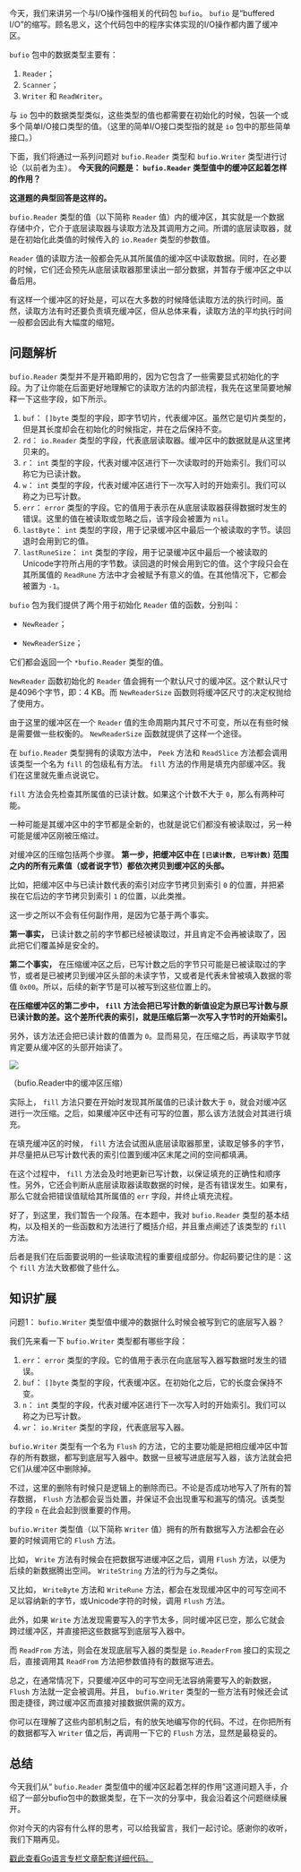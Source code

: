 今天，我们来讲另一个与I/O操作强相关的代码包 `bufio`。 `bufio` 是“buffered I/O”的缩写。顾名思义，这个代码包中的程序实体实现的I/O操作都内置了缓冲区。

`bufio` 包中的数据类型主要有：

1. `Reader`；
2. `Scanner`；
3. `Writer` 和 `ReadWriter`。

与 `io` 包中的数据类型类似，这些类型的值也都需要在初始化的时候，包装一个或多个简单I/O接口类型的值。（这里的简单I/O接口类型指的就是 `io` 包中的那些简单接口。）

下面，我们将通过一系列问题对 `bufio.Reader` 类型和 `bufio.Writer` 类型进行讨论（以前者为主）。 **今天我的问题是： `bufio.Reader` 类型值中的缓冲区起着怎样的作用？**

**这道题的典型回答是这样的。**

`bufio.Reader` 类型的值（以下简称 `Reader` 值）内的缓冲区，其实就是一个数据存储中介，它介于底层读取器与读取方法及其调用方之间。所谓的底层读取器，就是在初始化此类值的时候传入的 `io.Reader` 类型的参数值。

`Reader` 值的读取方法一般都会先从其所属值的缓冲区中读取数据。同时，在必要的时候，它们还会预先从底层读取器那里读出一部分数据，并暂存于缓冲区之中以备后用。

有这样一个缓冲区的好处是，可以在大多数的时候降低读取方法的执行时间。虽然，读取方法有时还要负责填充缓冲区，但从总体来看，读取方法的平均执行时间一般都会因此有大幅度的缩短。

## 问题解析

`bufio.Reader` 类型并不是开箱即用的，因为它包含了一些需要显式初始化的字段。为了让你能在后面更好地理解它的读取方法的内部流程，我先在这里简要地解释一下这些字段，如下所示。

1. `buf`： `[]byte` 类型的字段，即字节切片，代表缓冲区。虽然它是切片类型的，但是其长度却会在初始化的时候指定，并在之后保持不变。
2. `rd`： `io.Reader` 类型的字段，代表底层读取器。缓冲区中的数据就是从这里拷贝来的。
3. `r`： `int` 类型的字段，代表对缓冲区进行下一次读取时的开始索引。我们可以称它为已读计数。
4. `w`： `int` 类型的字段，代表对缓冲区进行下一次写入时的开始索引。我们可以称之为已写计数。
5. `err`： `error` 类型的字段。它的值用于表示在从底层读取器获得数据时发生的错误。这里的值在被读取或忽略之后，该字段会被置为 `nil`。
6. `lastByte`： `int` 类型的字段，用于记录缓冲区中最后一个被读取的字节。读回退时会用到它的值。
7. `lastRuneSize`： `int` 类型的字段，用于记录缓冲区中最后一个被读取的Unicode字符所占用的字节数。读回退的时候会用到它的值。这个字段只会在其所属值的 `ReadRune` 方法中才会被赋予有意义的值。在其他情况下，它都会被置为 `-1`。

`bufio` 包为我们提供了两个用于初始化 `Reader` 值的函数，分别叫：

- `NewReader`；

- `NewReaderSize`；


它们都会返回一个 `*bufio.Reader` 类型的值。

`NewReader` 函数初始化的 `Reader` 值会拥有一个默认尺寸的缓冲区。这个默认尺寸是4096个字节，即：4 KB。而 `NewReaderSize` 函数则将缓冲区尺寸的决定权抛给了使用方。

由于这里的缓冲区在一个 `Reader` 值的生命周期内其尺寸不可变，所以在有些时候是需要做一些权衡的。 `NewReaderSize` 函数就提供了这样一个途径。

在 `bufio.Reader` 类型拥有的读取方法中， `Peek` 方法和 `ReadSlice` 方法都会调用该类型一个名为 `fill` 的包级私有方法。 `fill` 方法的作用是填充内部缓冲区。我们在这里就先重点说说它。

`fill` 方法会先检查其所属值的已读计数。如果这个计数不大于 `0`，那么有两种可能。

一种可能是其缓冲区中的字节都是全新的，也就是说它们都没有被读取过，另一种可能是缓冲区刚被压缩过。

对缓冲区的压缩包括两个步骤。 **第一步，把缓冲区中在 `[已读计数, 已写计数)` 范围之内的所有元素值（或者说字节）都依次拷贝到缓冲区的头部。**

比如，把缓冲区中与已读计数代表的索引对应字节拷贝到索引 `0` 的位置，并把紧挨在它后边的字节拷贝到索引 `1` 的位置，以此类推。

这一步之所以不会有任何副作用，是因为它基于两个事实。

**第一事实，** 已读计数之前的字节都已经被读取过，并且肯定不会再被读取了，因此把它们覆盖掉是安全的。

**第二个事实，** 在压缩缓冲区之后，已写计数之后的字节只可能是已被读取过的字节，或者是已被拷贝到缓冲区头部的未读字节，又或者是代表未曾被填入数据的零值 `0x00`。所以，后续的新字节是可以被写到这些位置上的。

**在压缩缓冲区的第二步中， `fill` 方法会把已写计数的新值设定为原已写计数与原已读计数的差。这个差所代表的索引，就是压缩后第一次写入字节时的开始索引。**

另外，该方法还会把已读计数的值置为 `0`。显而易见，在压缩之后，再读取字节就肯定要从缓冲区的头部开始读了。

![](https://static001.geekbang.org/resource/image/68/84/687b56d4137ea4d01e0b20d259f91284.png?wh=1920*934)

（bufio.Reader中的缓冲区压缩）

实际上， `fill` 方法只要在开始时发现其所属值的已读计数大于 `0`，就会对缓冲区进行一次压缩。之后，如果缓冲区中还有可写的位置，那么该方法就会对其进行填充。

在填充缓冲区的时候， `fill` 方法会试图从底层读取器那里，读取足够多的字节，并尽量把从已写计数代表的索引位置到缓冲区末尾之间的空间都填满。

在这个过程中， `fill` 方法会及时地更新已写计数，以保证填充的正确性和顺序性。另外，它还会判断从底层读取器读取数据的时候，是否有错误发生。如果有，那么它就会把错误值赋给其所属值的 `err` 字段，并终止填充流程。

好了，到这里，我们暂告一个段落。在本题中，我对 `bufio.Reader` 类型的基本结构，以及相关的一些函数和方法进行了概括介绍，并且重点阐述了该类型的 `fill` 方法。

后者是我们在后面要说明的一些读取流程的重要组成部分。你起码要记住的是：这个 `fill` 方法大致都做了些什么。

## 知识扩展

问题1： `bufio.Writer` 类型值中缓冲的数据什么时候会被写到它的底层写入器？

我们先来看一下 `bufio.Writer` 类型都有哪些字段：

1. `err`： `error` 类型的字段。它的值用于表示在向底层写入器写数据时发生的错误。
2. `buf`： `[]byte` 类型的字段，代表缓冲区。在初始化之后，它的长度会保持不变。
3. `n`： `int` 类型的字段，代表对缓冲区进行下一次写入时的开始索引。我们可以称之为已写计数。
4. `wr`： `io.Writer` 类型的字段，代表底层写入器。

`bufio.Writer` 类型有一个名为 `Flush` 的方法，它的主要功能是把相应缓冲区中暂存的所有数据，都写到底层写入器中。数据一旦被写进底层写入器，该方法就会把它们从缓冲区中删除掉。

不过，这里的删除有时候只是逻辑上的删除而已。不论是否成功地写入了所有的暂存数据， `Flush` 方法都会妥当处置，并保证不会出现重写和漏写的情况。该类型的字段 `n` 在此会起到很重要的作用。

`bufio.Writer` 类型值（以下简称 `Writer` 值）拥有的所有数据写入方法都会在必要的时候调用它的 `Flush` 方法。

比如， `Write` 方法有时候会在把数据写进缓冲区之后，调用 `Flush` 方法，以便为后续的新数据腾出空间。 `WriteString` 方法的行为与之类似。

又比如， `WriteByte` 方法和 `WriteRune` 方法，都会在发现缓冲区中的可写空间不足以容纳新的字节，或Unicode字符的时候，调用 `Flush` 方法。

此外，如果 `Write` 方法发现需要写入的字节太多，同时缓冲区已空，那么它就会跨过缓冲区，并直接把这些数据写到底层写入器中。

而 `ReadFrom` 方法，则会在发现底层写入器的类型是 `io.ReaderFrom` 接口的实现之后，直接调用其 `ReadFrom` 方法把参数值持有的数据写进去。

总之，在通常情况下，只要缓冲区中的可写空间无法容纳需要写入的新数据， `Flush` 方法就一定会被调用。并且， `bufio.Writer` 类型的一些方法有时候还会试图走捷径，跨过缓冲区而直接对接数据供需的双方。

你可以在理解了这些内部机制之后，有的放矢地编写你的代码。不过，在你把所有的数据都写入 `Writer` 值之后，再调用一下它的 `Flush` 方法，显然是最稳妥的。

## 总结

今天我们从“ `bufio.Reader` 类型值中的缓冲区起着怎样的作用”这道问题入手，介绍了一部分bufio包中的数据类型，在下一次的分享中，我会沿着这个问题继续展开。

你对今天的内容有什么样的思考，可以给我留言，我们一起讨论。感谢你的收听，我们下期再见。

[戳此查看Go语言专栏文章配套详细代码。](https://github.com/hyper0x/Golang_Puzzlers)